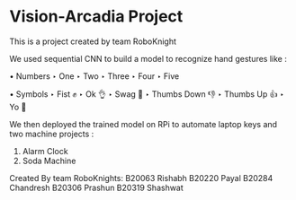 # Vision-Arcadia Project
This is a project created by team RoboKnight

We used sequential CNN to build a model to recognize hand gestures like :

• Numbers
  ‣ One
  ‣ Two
  ‣ Three
  ‣ Four
  ‣ Five
  
• Symbols
  ‣ Fist ✊
  ‣ Ok 👌
  ‣ Swag 🤘
  ‣ Thumbs Down 👎
  ‣ Thumbs Up 👍
  ‣ Yo 🤟

We then deployed the trained model on RPi to automate laptop keys and two machine projects :
  1) Alarm Clock
  2) Soda Machine


Created By team RoboKnights: 
B20063 Rishabh 
B20220 Payal 
B20284 Chandresh 
B20306 Prashun 
B20319 Shashwat
